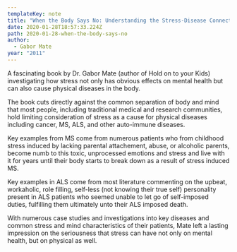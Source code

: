 ```yaml
---
templateKey: note
title: "When the Body Says No: Understanding the Stress-Disease Connection"
date: 2020-01-28T18:57:33.224Z
path: 2020-01-28-when-the-body-says-no
author:
  - Gabor Mate
year: "2011"
---
```


A fascinating book by Dr. Gabor Mate (author of Hold on to your Kids) investigating how stress not only has obvious effects on mental health but can also cause physical diseases in the body.

The book cuts directly against the common separation of body and mind that most people, including traditional medical and research communities, hold limiting consideration of stress as a cause for physical diseases including cancer, MS, ALS, and other auto-immune diseases.

Key examples from MS come from numerous patients who from childhood stress induced by lacking parental attachement, abuse, or alcoholic parents, become numb to this toxic, unprocessed emotions and stress and live with it for years until their body starts to break down as a result of stress induced MS.

Key examples in ALS come from most literature commenting on the upbeat, workaholic, role filling, self-less (not knowing their true self) personality present in ALS patients who seemed unable to let go of self-imposed duties, fulfilling them ultimately unto their ALS imposed death.

With numerous case studies and investigations into key diseases and common stress and mind characteristics of their patients, Mate left a lasting impression on the seriousness that stress can have not only on mental health, but on physical as well.

